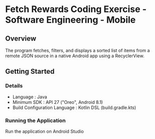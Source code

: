 # Fetch Rewards Coding Exercise - Software Engineering - Mobile

## Overview
The program fetches, filters, and displays a sorted list of items from a remote JSON source in a native Android app using a RecyclerView.

## Getting Started

### Details
- Language : Java
- Minimum SDK : API 27 ("Oreo", Android 8.1)
- Build Configuration Language : Kotlin DSL (build.gradle.kts)



### Running the Application
 Run the application on Android Studio

